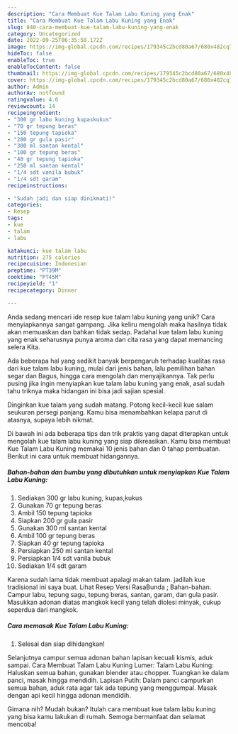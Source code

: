 ```yaml
---
description: "Cara Membuat Kue Talam Labu Kuning yang Enak"
title: "Cara Membuat Kue Talam Labu Kuning yang Enak"
slug: 840-cara-membuat-kue-talam-labu-kuning-yang-enak
category: Uncategorized
date: 2022-09-25T06:35:58.172Z
image: https://img-global.cpcdn.com/recipes/179345c2bcd80a67/680x482cq70/kue-talam-labu-kuning-foto-resep-utama.jpg
hideToc: false
enableToc: true
enableTocContent: false
thumbnail: https://img-global.cpcdn.com/recipes/179345c2bcd80a67/680x482cq70/kue-talam-labu-kuning-foto-resep-utama.jpg
cover: https://img-global.cpcdn.com/recipes/179345c2bcd80a67/680x482cq70/kue-talam-labu-kuning-foto-resep-utama.jpg
author: Admin
authorAv: notfound
ratingvalue: 4.6
reviewcount: 14
recipeingredient:
- "300 gr labu kuning kupaskukus"
- "70 gr tepung beras"
- "150 tepung tapioka"
- "200 gr gula pasir"
- "300 ml santan kental"
- "100 gr tepung beras"
- "40 gr tepung tapioka"
- "250 ml santan kental"
- "1/4 sdt vanila bubuk"
- "1/4 sdt garam"
recipeinstructions:

- "Sudah jadi dan siap dinikmati!"
categories:
- Resep
tags:
- kue
- talam
- labu

katakunci: kue talam labu 
nutrition: 275 calories
recipecuisine: Indonesian
preptime: "PT39M"
cooktime: "PT45M"
recipeyield: "1"
recipecategory: Dinner

---
```





Anda sedang mencari ide resep kue talam labu kuning yang unik? Cara menyiapkannya sangat gampang. Jika keliru mengolah maka hasilnya tidak akan memuaskan dan bahkan tidak sedap. Padahal kue talam labu kuning yang enak seharusnya punya aroma dan cita rasa yang dapat memancing selera Kita.





Ada beberapa hal yang sedikit banyak berpengaruh terhadap kualitas rasa dari kue talam labu kuning, mulai dari jenis bahan, lalu pemilihan bahan segar dan Bagus, hingga cara mengolah dan menyajikannya. Tak perlu pusing jika ingin menyiapkan kue talam labu kuning yang enak,      asal sudah tahu triknya maka hidangan ini bisa jadi sajian spesial.














Dinginkan kue talam yang sudah matang. Potong kecil-kecil kue salam seukuran persegi panjang. Kamu bisa menambahkan kelapa parut di atasnya, supaya lebih nikmat.






Di bawah ini ada beberapa tips dan trik praktis yang dapat diterapkan untuk mengolah kue talam labu kuning yang siap dikreasikan. Kamu bisa membuat Kue Talam Labu Kuning memakai 10 jenis bahan dan 0 tahap pembuatan. Berikut ini cara untuk membuat hidangannya.

<!--inarticleads1-->

##### Bahan-bahan dan bumbu yang dibutuhkan untuk menyiapkan Kue Talam Labu Kuning:

1. Sediakan 300 gr labu kuning, kupas,kukus
1. Gunakan 70 gr tepung beras
1. Ambil 150 tepung tapioka
1. Siapkan 200 gr gula pasir
1. Gunakan 300 ml santan kental
1. Ambil 100 gr tepung beras
1. Siapkan 40 gr tepung tapioka
1. Persiapkan 250 ml santan kental
1. Persiapkan 1/4 sdt vanila bubuk
1. Sediakan 1/4 sdt garam


Karena sudah lama tidak membuat apalagi makan talam. jadilah kue tradisional ini saya buat. Lihat Resep Versi RasaBunda ; Bahan-bahan. Campur labu, tepung sagu, tepung beras, santan, garam, dan gula pasir. Masukkan adonan diatas mangkok kecil yang telah diolesi minyak, cukup seperdua dari mangkok. 

<!--inarticleads2-->

##### Cara memasak Kue Talam Labu Kuning:


1. Selesai dan siap dihidangkan!

Selanjutnya campur semua adonan bahan lapisan kecuali kismis, aduk sampai. Cara Membuat Talam Labu Kuning Lumer: Talam Labu Kuning: Haluskan semua bahan, gunakan blender atau chopper. Tuangkan ke dalam panci, masak hingga mendidih. Lapisan Putih: Dalam panci campurkan semua bahan, aduk rata agar tak ada tepung yang menggumpal. Masak dengan api kecil hingga adonan mendidih. 

Gimana nih? Mudah bukan? Itulah cara membuat kue talam labu kuning yang bisa kamu lakukan di rumah. Semoga bermanfaat dan selamat mencoba!
